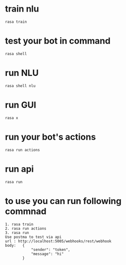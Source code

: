 # train nlu
    rasa train
# test your bot in command
    rasa shell
# run NLU
    rasa shell nlu
# run GUI
    rasa x
# run your bot's actions
    rasa run actions
# run api
    rasa run
# to use you can run following commnad
    1. rasa train
    2. rasa run actions
    3. rasa run
    Use postma to test via api
    url : http://localhost:5005/webhooks/rest/webhook
    body:   {
                "sender": "token",
                "message": "hi"
            }

